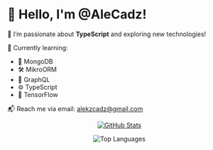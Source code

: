 <h1>👋 Hello, I'm @AleCadz!</h1>

<p>🚀 I’m passionate about <strong>TypeScript</strong> and exploring new technologies!</p>

<p>🌱 Currently learning:</p>
<ul>
  <li>🔗 MongoDB</li>
  <li>🛠 MikroORM</li>
  <li>🎯 GraphQL</li>
  <li>⚙️ TypeScript</li>
  <li>🧠 TensorFlow</li>
</ul>

<p>📬 Reach me via email: <a href="mailto:alekzcadz@gmail.com">alekzcadz@gmail.com</a></p>

<p align="center">
  <a href="https://github.com/AleCadz/github-readme-stats">
    <img src="https://github-readme-stats.vercel.app/api?username=AleCadz" alt="GitHub Stats" />
  </a>
</p>

<p align="center">
  <img src="https://github-readme-stats.vercel.app/api/top-langs/?username=AleCadz&langs_count=8" alt="Top Languages" />
</p>
